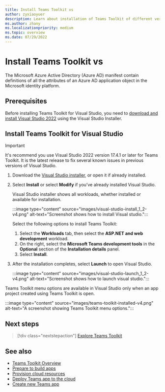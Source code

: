 ```yaml
---
title: Install Teams Toolkit vs
author: zyxiaoyuer
description: Learn about installation of Teams Toolkit of different versions in Visual Studio, and marketplace.
ms.author: zhany
ms.localizationpriority: medium
ms.topic: overview
ms.date: 07/29/2022
---
```


# Install Teams Toolkit vs

The Microsoft Azure Active Directory (Azure AD) manifest contain definitions of all the attributes of an Azure AD application object in the Microsoft identity platform.

## Prerequisites

Before installing Teams Toolkit for Visual Studio, you need to [download and install Visual Studio 2022](https://aka.ms/VSDownload) using the Visual Studio Installer.

## Install Teams Toolkit for Visual Studio

   > [!IMPORTANT]
   > It's recommend you use Visual Studio 2022 version 17.4.1 or later for Teams Toolkit. It is the latest release to fix several known issues in previous versions of Visual Studio.

1. Download the [Visual Studio installer](https://aka.ms/VSDownload), or open it if already installed.
1. Select **Install** or select **Modify** if you've already installed Visual Studio.

   Visual Studio installer shows all workloads, whether installed or available for installation.

   :::image type="content" source="images/visual-studio-install_1_2-v4.png" alt-text="Screenshot shows how to install Visual studio.":::

   Select the following options to install Teams Toolkit:
   1. Select the **Workloads** tab, then select the **ASP.NET and web development** workload.
   1. On the right, select the **Microsoft Teams development tools** in the **Optional** section of the **Installation details** panel.
   1. Select **Install**.

1. After the installation completes, select **Launch** to open Visual Studio.

   :::image type="content" source="images/visual-studio-launch_1_2-v4.png" alt-text="Screenshot shows how to launch visual studio.":::

Teams Toolkit menu options are available in Visual Studio only when an app project created using Teams Toolkit is open.

:::image type="content" source="images/teams-toolkit-installed-v4.png" alt-text="A screenshot showing Teams Toolkit menu options.":::

## Next steps

> [!div class="nextstepaction"]
> [Explore Teams Toolkit](explore-Teams-Toolkit-vs.md)

## See also

* [Teams Toolkit Overview](teams-toolkit-fundamentals-vs.md)
* [Prepare to build apps](build-environments-v4.md)
* [Provision cloud resources](provision-vs.md)
* [Deploy Teams app to the cloud](deploy-vs.md)
* [Create new Teams app](create-new-project-vs.md#create-new-teams-app-in-visual-studio)
